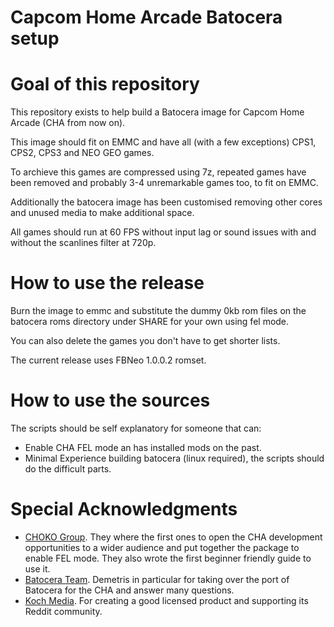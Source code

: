 # Capcom Home Arcade Batocera setup

# Goal of this repository
This repository exists to help build a Batocera image for Capcom Home Arcade (CHA from now on).

This image should fit on EMMC and have all (with a few exceptions) CPS1, CPS2, CPS3 and NEO GEO games.

To archieve this games are compressed using 7z, repeated games have been removed and probably 3-4 unremarkable games too, to fit on EMMC.

Additionally the batocera image has been customised removing other cores and unused media to make additional space.

All games should run at 60 FPS without input lag or sound issues with and without the scanlines filter at 720p.

# How to use the release
Burn the image to emmc and substitute the dummy 0kb rom files on the batocera roms directory under SHARE for your own using fel mode.

You can also delete the games you don't have to get shorter lists.

The current release uses FBNeo 1.0.0.2 romset.

# How to use the sources
The scripts should be self explanatory for someone that can:
- Enable CHA FEL mode an has installed mods on the past.
- Minimal Experience building batocera (linux required), the scripts should do the difficult parts.

# Special Acknowledgments
- [CHOKO Group](https://github.com/ChokoGroup). They where the first ones to open the CHA development opportunities to a wider audience and put together the package to enable FEL mode. They also wrote the first beginner friendly guide to use it.
- [Batocera Team](https://batocera.org). Demetris in particular for taking over the port of Batocera for the CHA and answer many questions.
- [Koch Media](https://capcomhomearcade.com). For creating a good licensed product and supporting its Reddit community.